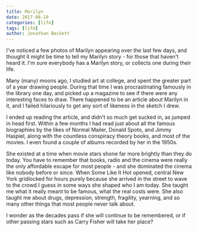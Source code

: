 ```yaml
---
title: Marilyn
date: 2017-06-19
categories: [life]
tags: [life]
author: Jonathan Beckett
---
```


I've noticed a few photos of Marilyn appearing over the last few days, and thought it might be time to tell my Marilyn story - for those that haven't heard it. I'm sure everybody has a Marilyn story, or collects one during their life.

Many (many) moons ago, I studied art at college, and spent the greater part of a year drawing people. During that time I was procrastinating famously in the library one day, and picked up a magazine to see if there were any interesting faces to draw. There happened to be an article about Marilyn in it, and I failed hilariously to get any sort of likeness in the sketch I drew.

I ended up reading the article, and didn't so much get sucked in, as jumped in head first. Within a few months I had read just about all the famous biographies by the likes of Normal Mailer, Donald Spoto, and Jimmy Haspiel, along with the countless conspiracy theory books, and most of the movies. I even found a couple of albums recorded by her in the 1950s.

She existed at a time when movie stars shone far more brightly than they do today. You have to remember that books, radio and the cinema were really the only affordable escape for most people - and she dominated the cinema like nobody before or since. When Some Like It Hot opened, central New York gridlocked for hours purely because she arrived in the street to wave to the crowd.I guess in some ways she shaped who I am today. She taught me what it really meant to be famous, what the real costs were. She also taught me about drugs, depression, strength, fragility, yearning, and so many other things that most people never talk about.

I wonder as the decades pass if she will continue to be remembered, or if other passing stars such as Carry Fisher will take her place?